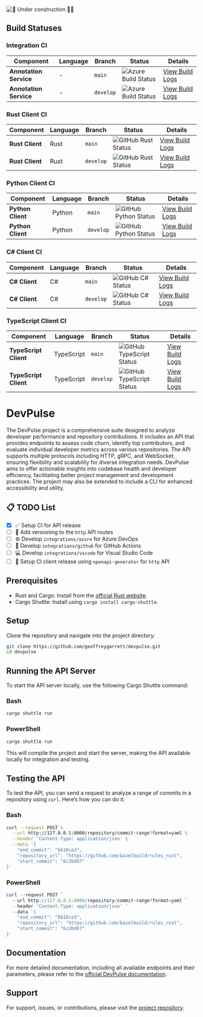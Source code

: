 ![🚧 Under construction 👷‍♂️](https://i.imgur.com/LEP2R3N.png)

## Build Statuses

### Integration CI

| Component              | Language | Branch    | Status                                                                                                                                 | Details                                                                                                           |
|------------------------|----------|-----------|----------------------------------------------------------------------------------------------------------------------------------------|-------------------------------------------------------------------------------------------------------------------|
| **Annotation Service** | -        | `main`    | ![Azure Build Status](https://dev.azure.com/geoffreygarrett/devpulse/_apis/build/status%2Fgeoffreygarrett.devpulse?branchName=main)    | [View Build Logs](https://dev.azure.com/geoffreygarrett/devpulse/_build/latest?definitionId=3&branchName=main)    |
| **Annotation Service** | -        | `develop` | ![Azure Build Status](https://dev.azure.com/geoffreygarrett/devpulse/_apis/build/status%2Fgeoffreygarrett.devpulse?branchName=develop) | [View Build Logs](https://dev.azure.com/geoffreygarrett/devpulse/_build/latest?definitionId=3&branchName=develop) |

### Rust Client CI

| Component       | Language | Branch    | Status                                                                                                                        | Details                                                                                                               |
|-----------------|----------|-----------|-------------------------------------------------------------------------------------------------------------------------------|-----------------------------------------------------------------------------------------------------------------------|
| **Rust Client** | Rust     | `main`    | ![GitHub Rust Status](https://github.com/geoffreygarrett/devpulse/actions/workflows/rust-client.yml/badge.svg?branch=main)    | [View Build Logs](https://github.com/geoffreygarrett/devpulse/actions/workflows/rust-client.yml?query=branch%3Amain)  |
| **Rust Client** | Rust     | `develop` | ![GitHub Rust Status](https://github.com/geoffreygarrett/devpulse/actions/workflows/rust-client.yml/badge.svg?branch=develop) | [View Build Logs](https://github.com/geoffreygarrett/devpulse/actions/workflows/rust-client.yml?query=branch%3Adevel) |

### Python Client CI

| Component         | Language | Branch    | Status                                                                                                                            | Details                                                                                                                 |
|-------------------|----------|-----------|-----------------------------------------------------------------------------------------------------------------------------------|-------------------------------------------------------------------------------------------------------------------------|
| **Python Client** | Python   | `main`    | ![GitHub Python Status](https://github.com/geoffreygarrett/devpulse/actions/workflows/python-client.yml/badge.svg?branch=main)    | [View Build Logs](https://github.com/geoffreygarrett/devpulse/actions/workflows/python-client.yml?query=branch%3Amain)  |
| **Python Client** | Python   | `develop` | ![GitHub Python Status](https://github.com/geoffreygarrett/devpulse/actions/workflows/python-client.yml/badge.svg?branch=develop) | [View Build Logs](https://github.com/geoffreygarrett/devpulse/actions/workflows/python-client.yml?query=branch%3Adevel) |

### C# Client CI

| Component     | Language | Branch    | Status                                                                                                                        | Details                                                                                                                 |
|---------------|----------|-----------|-------------------------------------------------------------------------------------------------------------------------------|-------------------------------------------------------------------------------------------------------------------------|
| **C# Client** | C#       | `main`    | ![GitHub C# Status](https://github.com/geoffreygarrett/devpulse/actions/workflows/csharp-client.yml/badge.svg?branch=main)    | [View Build Logs](https://github.com/geoffreygarrett/devpulse/actions/workflows/csharp-client.yml?query=branch%3Amain)  |
| **C# Client** | C#       | `develop` | ![GitHub C# Status](https://github.com/geoffreygarrett/devpulse/actions/workflows/csharp-client.yml/badge.svg?branch=develop) | [View Build Logs](https://github.com/geoffreygarrett/devpulse/actions/workflows/csharp-client.yml?query=branch%3Adevel) |

### TypeScript Client CI

| Component             | Language   | Branch    | Status                                                                                                                                    | Details                                                                                                                     |
|-----------------------|------------|-----------|-------------------------------------------------------------------------------------------------------------------------------------------|-----------------------------------------------------------------------------------------------------------------------------|
| **TypeScript Client** | TypeScript | `main`    | ![GitHub TypeScript Status](https://github.com/geoffreygarrett/devpulse/actions/workflows/typescript-client.yml/badge.svg?branch=main)    | [View Build Logs](https://github.com/geoffreygarrett/devpulse/actions/workflows/typescript-client.yml?query=branch%3Amain)  |
| **TypeScript Client** | TypeScript | `develop` | ![GitHub TypeScript Status](https://github.com/geoffreygarrett/devpulse/actions/workflows/typescript-client.yml/badge.svg?branch=develop) | [View Build Logs](https://github.com/geoffreygarrett/devpulse/actions/workflows/typescript-client.yml?query=branch%3Adevel) |

# DevPulse

The DevPulse project is a comprehensive suite designed to analyze developer performance and repository contributions. It
includes an API that provides endpoints to assess code churn, identify top contributors, and evaluate individual
developer metrics across various repositories. The API supports multiple protocols including HTTP, gRPC, and WebSocket,
ensuring flexibility and scalability for diverse integration needs. DevPulse aims to offer actionable insights into
codebase health and developer efficiency, facilitating better project management and development practices. The project
may also be extended to include a CLI for enhanced accessibility and utility.

## 📋 TODO List

- [x] ✅ Setup CI for API release
- [ ] 🔄 Add versioning to the `http` API routes
- [ ] ⚙️ Develop `integrations/azure` for Azure DevOps
- [ ] 🐙 Develop `integrations/github` for GitHub Actions
- [ ] 💻 Develop `integrations/vscode` for Visual Studio Code
- [ ] 🚀 Setup CI client release using `openapi-generator` for `http` API

## Prerequisites

- Rust and Cargo: Install from the [official Rust website](https://www.rust-lang.org/tools/install).
- Cargo Shuttle: Install using `cargo install cargo-shuttle`.

## Setup

Clone the repository and navigate into the project directory:

```bash
git clone https://github.com/geoffreygarrett/devpulse.git
cd devpulse
```

## Running the API Server

To start the API server locally, use the following Cargo Shuttle command:

### Bash

```bash
cargo shuttle run
```

### PowerShell

```powershell
cargo shuttle run
```

This will compile the project and start the server, making the API available locally for integration and testing.

## Testing the API

To test the API, you can send a request to analyze a range of commits in a repository using `curl`. Here’s how you can
do it:

### Bash

```bash
curl --request POST \
  --url http://127.0.0.1:8000/repository/commit-range?format=yaml \
  --header 'Content-Type: application/json' \
  --data '{
    "end_commit": "6b10ce3",
    "repository_url": "https://github.com/bazelbuild/rules_rust",
    "start_commit": "6c2bd67"
}'
```

### PowerShell

```powershell
curl --request POST `
  --url http://127.0.0.1:8000/repository/commit-range?format=yaml `
  --header 'Content-Type: application/json' `
  --data '{
    "end_commit": "6b10ce3",
    "repository_url": "https://github.com/bazelbuild/rules_rust",
    "start_commit": "6c2bd67"
}'
```

## Documentation

For more detailed documentation, including all available endpoints and their parameters, please refer to
the [official DevPulse documentation](https://devpulse.shuttleapp.rs).

## Support

For support, issues, or contributions, please visit
the [project repository](https://github.com/geoffreygarrett/devpulse).
